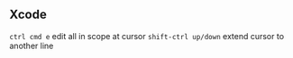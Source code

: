 ## Xcode

`ctrl cmd e` edit all in scope at cursor
`shift-ctrl up/down` extend cursor to another line
